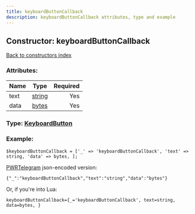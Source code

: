 ```yaml
---
title: keyboardButtonCallback
description: keyboardButtonCallback attributes, type and example
---
```

## Constructor: keyboardButtonCallback  
[Back to constructors index](index.md)



### Attributes:

| Name     |    Type       | Required |
|----------|:-------------:|---------:|
|text|[string](../types/string.md) | Yes|
|data|[bytes](../types/bytes.md) | Yes|



### Type: [KeyboardButton](../types/KeyboardButton.md)


### Example:

```
$keyboardButtonCallback = ['_' => 'keyboardButtonCallback', 'text' => string, 'data' => bytes, ];
```  

[PWRTelegram](https://pwrtelegram.xyz) json-encoded version:

```
{"_":"keyboardButtonCallback","text":"string","data":"bytes"}
```


Or, if you're into Lua:  


```
keyboardButtonCallback={_='keyboardButtonCallback', text=string, data=bytes, }

```


